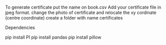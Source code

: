 To generate certificate put the name on book.csv 
Add your certificate file in jpeg format.
change the photo of certificate and relocate the xy cordinate (centre coordinate)
create a folder with name certificates



Dependencies

pip install PI
pip install pandas
pip install pillow
